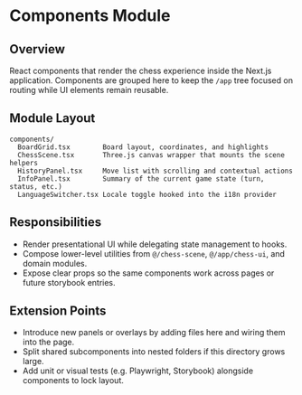 # Components Module

## Overview
React components that render the chess experience inside the Next.js application. Components are grouped here to keep the `/app` tree focused on routing while UI elements remain reusable.

## Module Layout
```
components/
  BoardGrid.tsx        Board layout, coordinates, and highlights
  ChessScene.tsx       Three.js canvas wrapper that mounts the scene helpers
  HistoryPanel.tsx     Move list with scrolling and contextual actions
  InfoPanel.tsx        Summary of the current game state (turn, status, etc.)
  LanguageSwitcher.tsx Locale toggle hooked into the i18n provider
```

## Responsibilities
- Render presentational UI while delegating state management to hooks.
- Compose lower-level utilities from `@/chess-scene`, `@/app/chess-ui`, and domain modules.
- Expose clear props so the same components work across pages or future storybook entries.

## Extension Points
- Introduce new panels or overlays by adding files here and wiring them into the page.
- Split shared subcomponents into nested folders if this directory grows large.
- Add unit or visual tests (e.g. Playwright, Storybook) alongside components to lock layout.
